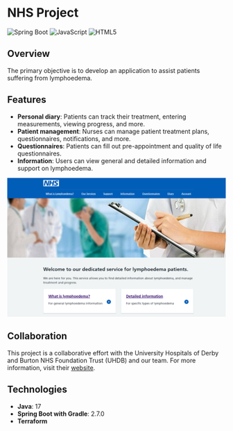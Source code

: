 # NHS Project

![Spring Boot](https://img.shields.io/badge/Spring_Boot-F2F4F9?style=for-the-badge&logo=spring-boot)
![JavaScript](https://img.shields.io/badge/JavaScript-323330?style=for-the-badge&logo=javascript&logoColor=F7DF1E)
![HTML5](https://img.shields.io/badge/HTML5-E34F26?style=for-the-badge&logo=html5&logoColor=white)


## Overview

The primary objective is to develop an application to assist patients suffering from lymphoedema.

## Features

- **Personal diary**: Patients can track their treatment, entering measurements, viewing progress, and more.
- **Patient management**: Nurses can manage patient treatment plans, questionnaires, notifications, and more.
- **Questionnaires**: Patients can fill out pre-appointment and quality of life questionnaires.
- **Information**: Users can view general and detailed information and support on lymphoedema.


![front_page](/assets/preview.png)


## Collaboration
This project is a collaborative effort with the University Hospitals of Derby and Burton NHS Foundation Trust (UHDB) and our team. 
For more information, visit their [website](https://www.uhdb.nhs.uk/).

## Technologies
- **Java**: 17
- **Spring Boot with Gradle**: 2.7.0
- **Terraform**